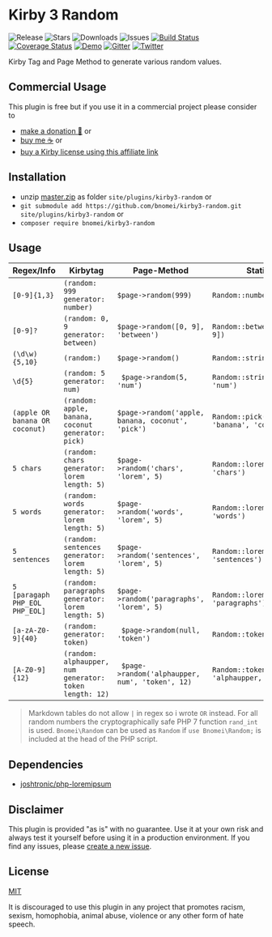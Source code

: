 # Kirby 3 Random

![Release](https://flat.badgen.net/packagist/v/bnomei/kirby3-random?color=ae81ff)
![Stars](https://flat.badgen.net/packagist/ghs/bnomei/kirby3-random?color=272822)
![Downloads](https://flat.badgen.net/packagist/dt/bnomei/kirby3-random?color=272822)
![Issues](https://flat.badgen.net/packagist/ghi/bnomei/kirby3-random?color=e6db74)
[![Build Status](https://flat.badgen.net/travis/bnomei/kirby3-random)](https://travis-ci.com/bnomei/kirby3-random)
[![Coverage Status](https://flat.badgen.net/coveralls/c/github/bnomei/kirby3-random)](https://coveralls.io/github/bnomei/kirby3-random) 
[![Demo](https://flat.badgen.net/badge/website/examples?color=f92672)](https://kirby3-plugins.bnomei.com/autoid) 
[![Gitter](https://flat.badgen.net/badge/gitter/chat?color=982ab3)](https://gitter.im/bnomei-kirby-3-plugins/community) 
[![Twitter](https://flat.badgen.net/badge/twitter/bnomei?color=66d9ef)](https://twitter.com/bnomei)


Kirby Tag and Page Method to generate various random values.

## Commercial Usage

This plugin is free but if you use it in a commercial project please consider to 
- [make a donation 🍻](https://www.paypal.me/bnomei/4) or
- [buy me ☕](https://buymeacoff.ee/bnomei) or
- [buy a Kirby license using this affiliate link](https://a.paddle.com/v2/click/1129/35731?link=1170)

## Installation

- unzip [master.zip](https://github.com/bnomei/kirby3-random/archive/master.zip) as folder `site/plugins/kirby3-random` or
- `git submodule add https://github.com/bnomei/kirby3-random.git site/plugins/kirby3-random` or
- `composer require bnomei/kirby3-random`

## Usage

| Regex/Info | Kirbytag | Page-Method | Static |
|-------|----------|-------------|--------|
| `[0-9]{1,3}` | `(random: 999 generator: number)` | `$page->random(999)` | `Random::number(0, 999)` |
| `[0-9]?` | `(random: 0, 9 generator: between)` | `$page->random([0, 9], 'between')` | `Random::between([0, 9])` |
| `(\d\w){5,10}` | `(random:)` | `$page->random()` | `Random::string()` |
| `\d{5}` | `(random: 5 generator: num)` | ` $page->random(5, 'num')` | `Random::string(5, 'num')` |
| `(apple OR banana OR coconut)` | `(random: apple, banana, coconut generator: pick)` | `$page->random('apple, banana, coconut', 'pick')` | `Random::pick(['apple', 'banana', 'coconut'])` |
| `5 chars` | `(random: chars generator: lorem length: 5)` | `$page->random('chars', 'lorem', 5)` | `Random::lorem(5, 'chars')` |
| `5 words` | `(random: words generator: lorem length: 5)` | `$page->random('words', 'lorem', 5)` | `Random::lorem(5, 'words')` |
| `5 sentences` | `(random: sentences generator: lorem length: 5)` | `$page->random('sentences', 'lorem', 5)` | `Random::lorem(5, 'sentences')` |
| `5 [paragaph PHP_EOL PHP_EOL]` | `(random: paragraphs generator: lorem length: 5)` | `$page->random('paragraphs', 'lorem', 5)` | `Random::lorem(5, 'paragraphs')` |
| `[a-zA-Z0-9]{40}` | `(random: generator: token)` | ` $page->random(null, 'token')` | `Random::token()` |
| `[A-Z0-9]{12}` | `(random: alphaupper, num generator: token length: 12)` | ` $page->random('alphaupper, num', 'token', 12)` | `Random::token(12, 'alphaupper, num')` |

> Markdown tables do not allow `|` in regex so i wrote ` OR ` instead.
> For all random numbers the cryptographically safe PHP 7 function `rand_int` is used. `Bnomei\Random` can be used as `Random` if `use Bnomei\Random;` is included at the head of the PHP script.

## Dependencies

- [joshtronic/php-loremipsum](https://github.com/joshtronic/php-loremipsum)

## Disclaimer

This plugin is provided "as is" with no guarantee. Use it at your own risk and always test it yourself before using it in a production environment. If you find any issues, please [create a new issue](https://github.com/bnomei/kirby3-random/issues/new).

## License

[MIT](https://opensource.org/licenses/MIT)

It is discouraged to use this plugin in any project that promotes racism, sexism, homophobia, animal abuse, violence or any other form of hate speech.
